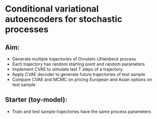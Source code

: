 # Conditional variational autoencoders for stochastic processes

## Aim:
- Generate multiple trajectories of Ornstein-Uhlenbeck process
- Each trajectory has random starting point and random parameters
- Implement CVAE to simulate last T steps of a trajectory
- Apply CVAE decoder to generate future trajectories of test sample
- Compare CVAE and MCMC on pricing European and Asian options on test sample

## Starter (toy-model):
- Train and test sample trajectories have the same process parameters
